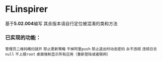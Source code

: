 # FLinspirer

基于**5.02.004**编写 其余版本请自行定位被混淆的类和方法

### 已实现的功能：

`管理员二维码瞎扫就开`
`禁止更新策略`
`干掉阿里push`
`禁止退出时动态密码`
`永不违规`
`违规日志null`
`不上报root`
`桌面强制显示所有应用（重新登陆或者联网）`

